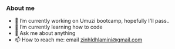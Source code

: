 ### About me

- 🔭 I’m currently working on Umuzi bootcamp, hopefully I'll pass..
- 🌱 I’m currently learning how to code
- 💬 Ask me about anything
- 📫 How to reach me: email zinhldhlamini@gmail.com


